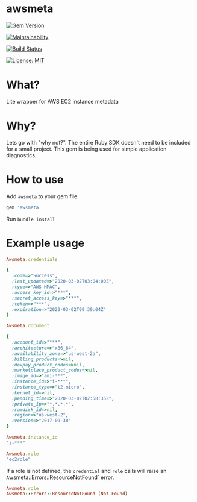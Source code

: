 # awsmeta
[![Gem Version](https://badge.fury.io/rb/awsmeta.svg)](https://badge.fury.io/rb/awsmeta)

[![Maintainability](https://api.codeclimate.com/v1/badges/adfb8333557241e81a02/maintainability)](https://codeclimate.com/github/haydenmcfarland/awsmeta/maintainability)

[![Build Status](https://travis-ci.org/haydenmcfarland/awsmeta.svg?branch=master)](https://travis-ci.org/haydenmcfarland/awsmeta)

[![License: MIT](https://img.shields.io/badge/License-MIT-yellow.svg)](https://github.com/haydenmcfarland/awsmeta/blob/master/LICENSE.txt)

# What?

Lite wrapper for AWS EC2 instance metadata

# Why?

Lets go with "why not?". The entire Ruby SDK doesn't need to be included for a small project. This gem is being used for simple application diagnostics.

# How to use
Add `awsmeta` to your gem file:

```ruby
gem 'awsmeta'
```

Run `bundle install`

# Example usage

```ruby
Awsmeta.credentials

{
  :code=>"Success",
  :last_updated=>"2020-03-02T03:04:00Z",
  :type=>"AWS-HMAC",
  :access_key_id=>"***",
  :secret_access_key=>"***",
  :token=>"***",
  :expiration=>"2020-03-02T09:39:04Z"
}
```

```ruby
Awsmeta.document

{
  :account_id=>"***",
  :architecture=>"x86_64",
  :availability_zone=>"us-west-2a",
  :billing_products=>nil,
  :devpay_product_codes=>nil,
  :marketplace_product_codes=>nil,
  :image_id=>"ami-***",
  :instance_id=>"i-***",
  :instance_type=>"t2.micro",
  :kernel_id=>nil,
  :pending_time=>"2020-03-02T02:58:35Z",
  :private_ip=>"*.*.*.*",
  :ramdisk_id=>nil,
  :region=>"us-west-2",
  :version=>"2017-09-30"
}
```

```ruby
Awsmeta.instance_id
"i-***"
```

```ruby
Awsmeta.role
"ec2role"
```

If a role is not defined, the `credential` and `role` calls will raise
an `A`wsmeta::Errors::ResourceNotFound` error.

```ruby
Awsmeta.role
Awsmeta::Errors::ResourceNotFound (Not Found)
```

